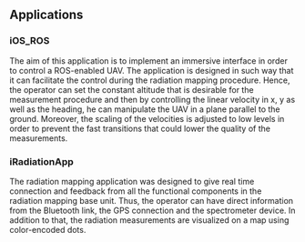 ## Applications

### iOS_ROS
The aim of this application is to implement an immersive interface in order to control a ROS-enabled UAV.  The application is designed in such way that it can facilitate the control during the radiation mapping procedure.  Hence, the operator can set the constant altitude that is desirable for the measurement procedure and then by controlling the linear velocity in x, y as well as the heading, he can manipulate the UAV in a plane parallel to the ground.   Moreover, the scaling of the velocities is adjusted to low levels in order to prevent the fast transitions that could lower the quality of the measurements.

### iRadiationApp
The radiation mapping application was designed to give real time connection and feedback from all the functional components in the radiation mapping base unit.  Thus, the operator can have direct information from the Bluetooth link, the GPS connection and the spectrometer device.  In addition to that, the radiation measurements are visualized on a map using color-encoded dots.  
